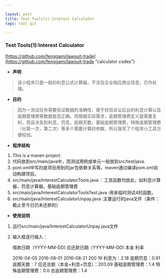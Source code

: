 ```yaml
---

layout: post 
title: Test Tools(1):Interest Calculator 
tags: tool git

---
```


### Test Tools(1):Interest Calculator  ###
[https://github.com/fenggami/lawsuit-trade](https://github.com/fenggami/lawsuit-trade "calculator codes")

- **声明**

> 该小程序只是一般的利息公式计算器。不涉及企业相应商业信息，已作处理。


- **目的**

> 因为一测试任务需要验证数据的准确性，便于校验诉讼后台的利息计算以及逾期管理费等数据是否正确。而根据实际需求，逾期管理费定义是需要复利，而且涉及到利息，罚息，逾期天数，基础逾期管理费，特殊逾期管理费（分第一次，第二次）等多个需要计算的参数，所以我写了个程序小工具方便校验。

- **程序结构**

> 
1. This is a maven project.
2. 代码放到src/main/java中，而测试用例或单元一般放到src/test/java. 
3. pom.xml中写的是项目用到的jar包依赖关系等。maven通过编译pom.xml自动构建项目。
4. src/main/java/InterestCalculatorTools.java ：工具函数均放此，如利息计算器，罚息计算器，基础逾期管理费
5. src/main/java/InterestCalculatorToolsTest.java :用来临时测试4的函数。
6. src/main/java/InterestCalculatorUnpay.java :主要运行的java文件（条件： 截止至今日仍未还款的）

- **使用说明**
>
1. 运行src/main/java/InterestCalculatorUnpay.java文件
2. 输入框逐行输入：

	借款日期（YYYY-MM-DD)
	应还款日期（YYYY-MM-DD)
	本金
	利率


    2016-04-05
    2016-08-01
    2016-08-21
    200
    19
    利息为：2.18
    逾期罚息：0.91
    逾期天数：7
    应还总额（本金+利息+罚息）：203.09
    基础逾期管理费：1.4
    特殊逾期管理费：0.0
    总逾期管理费：1.4
